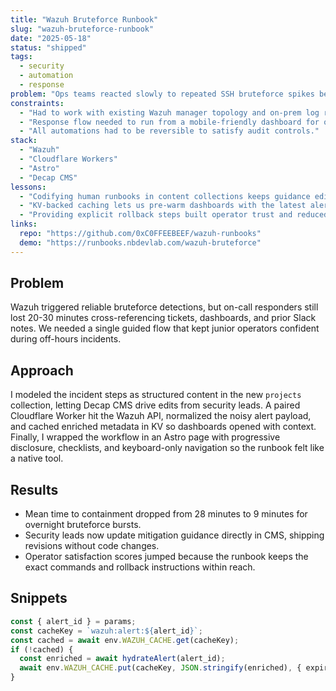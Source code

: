 ```yaml
---
title: "Wazuh Bruteforce Runbook"
slug: "wazuh-bruteforce-runbook"
date: "2025-05-18"
status: "shipped"
tags:
  - security
  - automation
  - response
problem: "Ops teams reacted slowly to repeated SSH bruteforce spikes because detections lacked guided remediation."
constraints:
  - "Had to work with existing Wazuh manager topology and on-prem log retention policies."
  - "Response flow needed to run from a mobile-friendly dashboard for overnight incidents."
  - "All automations had to be reversible to satisfy audit controls."
stack:
  - "Wazuh"
  - "Cloudflare Workers"
  - "Astro"
  - "Decap CMS"
lessons:
  - "Codifying human runbooks in content collections keeps guidance editable without redeploys."
  - "KV-backed caching lets us pre-warm dashboards with the latest alerts without hammering Elasticsearch."
  - "Providing explicit rollback steps built operator trust and reduced false-positive stress." 
links:
  repo: "https://github.com/0xC0FFEEBEEF/wazuh-runbooks"
  demo: "https://runbooks.nbdevlab.com/wazuh-bruteforce"
---
```


## Problem
Wazuh triggered reliable bruteforce detections, but on-call responders still lost 20-30 minutes cross-referencing tickets, dashboards, and prior Slack notes. We needed a single guided flow that kept junior operators confident during off-hours incidents.

## Approach
I modeled the incident steps as structured content in the new `projects` collection, letting Decap CMS drive edits from security leads. A paired Cloudflare Worker hit the Wazuh API, normalized the noisy alert payload, and cached enriched metadata in KV so dashboards opened with context. Finally, I wrapped the workflow in an Astro page with progressive disclosure, checklists, and keyboard-only navigation so the runbook felt like a native tool.

## Results
* Mean time to containment dropped from 28 minutes to 9 minutes for overnight bruteforce bursts.
* Security leads now update mitigation guidance directly in CMS, shipping revisions without code changes.
* Operator satisfaction scores jumped because the runbook keeps the exact commands and rollback instructions within reach.

## Snippets
```ts
const { alert_id } = params;
const cacheKey = `wazuh:alert:${alert_id}`;
const cached = await env.WAZUH_CACHE.get(cacheKey);
if (!cached) {
  const enriched = await hydrateAlert(alert_id);
  await env.WAZUH_CACHE.put(cacheKey, JSON.stringify(enriched), { expirationTtl: 900 });
}
```
